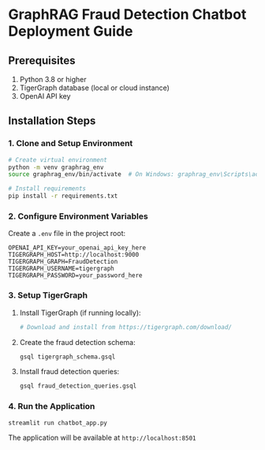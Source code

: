
# GraphRAG Fraud Detection Chatbot Deployment Guide

## Prerequisites

1. Python 3.8 or higher
2. TigerGraph database (local or cloud instance)
3. OpenAI API key

## Installation Steps

### 1. Clone and Setup Environment

```bash
# Create virtual environment
python -m venv graphrag_env
source graphrag_env/bin/activate  # On Windows: graphrag_env\Scripts\activate

# Install requirements
pip install -r requirements.txt
```

### 2. Configure Environment Variables

Create a `.env` file in the project root:

```
OPENAI_API_KEY=your_openai_api_key_here
TIGERGRAPH_HOST=http://localhost:9000
TIGERGRAPH_GRAPH=FraudDetection
TIGERGRAPH_USERNAME=tigergraph
TIGERGRAPH_PASSWORD=your_password_here
```

### 3. Setup TigerGraph

1. Install TigerGraph (if running locally):
   ```bash
   # Download and install from https://tigergraph.com/download/
   ```

2. Create the fraud detection schema:
   ```bash
   gsql tigergraph_schema.gsql
   ```

3. Install fraud detection queries:
   ```bash
   gsql fraud_detection_queries.gsql
   ```

### 4. Run the Application

```bash
streamlit run chatbot_app.py
```

The application will be available at `http://localhost:8501`